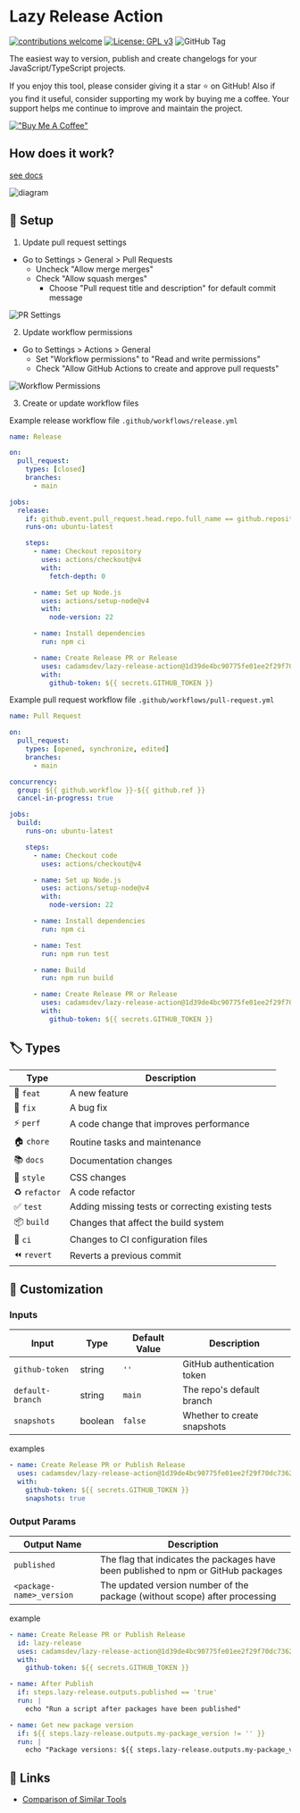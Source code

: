 # Lazy Release Action

[![contributions welcome](https://img.shields.io/badge/contributions-welcome-brightgreen.svg?style=flat)](https://github.com/cadamsdev/lazy-release-action/issues) [![License: GPL v3](https://img.shields.io/badge/License-GPLv3-blue.svg)](https://www.gnu.org/licenses/gpl-3.0) ![GitHub Tag](https://img.shields.io/github/v/tag/cadamsdev/lazy-release-action)

The easiest way to version, publish and create changelogs for your JavaScript/TypeScript projects.

If you enjoy this tool, please consider giving it a star ⭐️ on GitHub! Also if you find it useful, consider supporting my work by buying me a coffee. Your support helps me continue to improve and maintain the project.

[!["Buy Me A Coffee"](https://www.buymeacoffee.com/assets/img/custom_images/orange_img.png)](https://www.buymeacoffee.com/cadamsdev)

## How does it work?

[see docs](/docs/how-does-it-work.md)

![diagram](/media/diagram.png)

## 📝 Setup

1. Update pull request settings

- Go to Settings > General > Pull Requests
  - Uncheck "Allow merge merges"
  - Check "Allow squash merges"
    - Choose "Pull request title and description" for default commit message

![PR Settings](/media/pr-settings.png)

2. Update workflow permissions

- Go to Settings > Actions > General
  - Set "Workflow permissions" to "Read and write permissions"
  - Check "Allow GitHub Actions to create and approve pull requests"

![Workflow Permissions](/media/workflow-permissions.png)

3. Create or update workflow files

Example release workflow file
`.github/workflows/release.yml`

```yml
name: Release

on:
  pull_request:
    types: [closed]
    branches:
      - main

jobs:
  release:
    if: github.event.pull_request.head.repo.full_name == github.repository && github.event.pull_request.merged == true
    runs-on: ubuntu-latest

    steps:
      - name: Checkout repository
        uses: actions/checkout@v4
        with:
          fetch-depth: 0

      - name: Set up Node.js
        uses: actions/setup-node@v4
        with:
          node-version: 22

      - name: Install dependencies
        run: npm ci

      - name: Create Release PR or Release
        uses: cadamsdev/lazy-release-action@1d39de4bc90775fe01ee2f29f70dc7362eacf0fa # v0.1.0
        with:
          github-token: ${{ secrets.GITHUB_TOKEN }}
```

Example pull request workflow file
`.github/workflows/pull-request.yml`

```yml
name: Pull Request

on:
  pull_request:
    types: [opened, synchronize, edited]
    branches:
      - main

concurrency:
  group: ${{ github.workflow }}-${{ github.ref }}
  cancel-in-progress: true

jobs:
  build:
    runs-on: ubuntu-latest

    steps:
      - name: Checkout code
        uses: actions/checkout@v4

      - name: Set up Node.js
        uses: actions/setup-node@v4
        with:
          node-version: 22

      - name: Install dependencies
        run: npm ci

      - name: Test
        run: npm run test

      - name: Build
        run: npm run build

      - name: Create Release PR or Release
        uses: cadamsdev/lazy-release-action@1d39de4bc90775fe01ee2f29f70dc7362eacf0fa # v0.1.0
        with:
          github-token: ${{ secrets.GITHUB_TOKEN }}
```

## 🏷️ Types

| Type          | Description                                       |
| ------------- | ------------------------------------------------- |
| 🚀 `feat`     | A new feature                                     |
| 🐛 `fix`      | A bug fix                                         |
| ⚡️ `perf`    | A code change that improves performance           |
| 🏠 `chore`    | Routine tasks and maintenance                     |
| 📚 `docs`     | Documentation changes                             |
| 🎨 `style`    | CSS changes                                       |
| ♻️ `refactor` | A code refactor                                   |
| ✅ `test`     | Adding missing tests or correcting existing tests |
| 📦 `build`    | Changes that affect the build system              |
| 🤖 `ci`       | Changes to CI configuration files                 |
| ⏪ `revert`   | Reverts a previous commit                         |

## 🔧 Customization

### Inputs

| Input            | Type    | Default Value | Description                 |
| ---------------- | ------- | ------------- | --------------------------- |
| `github-token`   | string  | `''`          | GitHub authentication token |
| `default-branch` | string  | `main`        | The repo's default branch   |
| `snapshots`      | boolean | `false`       | Whether to create snapshots |

examples

```yaml
- name: Create Release PR or Publish Release
  uses: cadamsdev/lazy-release-action@1d39de4bc90775fe01ee2f29f70dc7362eacf0fa # v0.1.0
  with:
    github-token: ${{ secrets.GITHUB_TOKEN }}
    snapshots: true
```

### Output Params

| Output Name              | Description                                                                        |
| ------------------------ | ---------------------------------------------------------------------------------- |
| `published`              | The flag that indicates the packages have been published to npm or GitHub packages |
| `<package-name>_version` | The updated version number of the package (without scope) after processing         |

example

```yaml
- name: Create Release PR or Publish Release
  id: lazy-release
  uses: cadamsdev/lazy-release-action@1d39de4bc90775fe01ee2f29f70dc7362eacf0fa # v0.1.0
  with:
    github-token: ${{ secrets.GITHUB_TOKEN }}

- name: After Publish
  if: steps.lazy-release.outputs.published == 'true'
  run: |
    echo "Run a script after packages have been published"

- name: Get new package version
  if: ${{ steps.lazy-release.outputs.my-package_version != '' }}
  run: |
    echo "Package versions: ${{ steps.lazy-release.outputs.my-package_version }}"
```

## 🔗 Links

- [Comparison of Similar Tools](docs/comparison-of-similar-tools.md)
